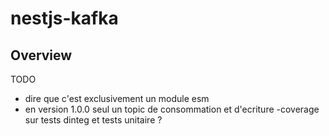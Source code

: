 # nestjs-kafka

## Overview

TODO

- dire que c'est exclusivement un module esm
- en version 1.0.0 seul un topic de consommation et d'ecriture
  -coverage sur tests dinteg et tests unitaire ?
